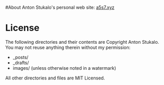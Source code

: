#About
Anton Stukalo's personal web site: [a5s7.xyz](https://a5s7.xyz)

# License
The following directories and their contents are Copyright Anton Stukalo. You may not reuse anything therein without my permission:

*   _posts/
*   _drafts/
*   images/ (unless otherwise noted in a watermark)

All other directories and files are MIT Licensed.
